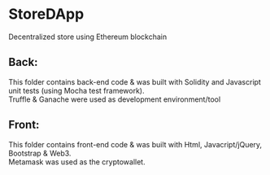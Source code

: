 # StoreDApp
Decentralized store using Ethereum blockchain  

## Back: 
  This folder contains back-end code & was built with Solidity and Javascript unit tests (using Mocha test framework).  
  Truffle & Ganache were used as development environment/tool

## Front: 
  This folder contains front-end code & was built with Html, Javacript/jQuery, Bootstrap & Web3.  
  Metamask was used as the cryptowallet.
